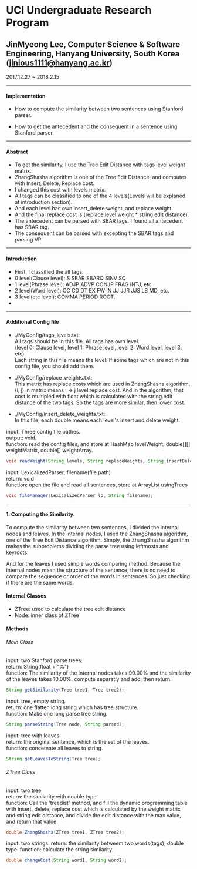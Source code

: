 # UCI Undergraduate Research Program
## JinMyeong Lee, Computer Science & Software Engineering, Hanyang University, South Korea (jinious1111@hanyang.ac.kr)

2017.12.27 ~ 2018.2.15

***
#### Implementation
* How to compute the similarity between two sentences using Stanford parser.

* How to get the antecedent and the consequent in a sentence using Stanford parser.

***
#### Abstract
* To get the similarity, I use the Tree Edit Distance with tags level weight matrix.
* ZhangShasha algorithm is one of the Tree Edit Distance, and computes with Insert, Delete, Replace cost.
* I changed this cost with levels matrix.
* All tags can be classified to one of the 4 levels(Levels will be explaned at introduction section).
* And each level has own insert_delete weight, and replace weight.
* And the final replace cost is (replace level weight * string edit distance).
* The antecedent can be parsed with SBAR tags. I found all antecedent has SBAR tag.
* The consequent can be parsed with excepting the SBAR tags and parsing VP.

***
#### Introduction
* First, I classified the all tags.
* 0 level(Clause level): S SBAR SBARQ SINV SQ
* 1 level(Phrase level): ADJP ADVP CONJP FRAG INTJ, etc.
* 2 level(Word level): CC CD DT EX FW IN JJ  JJR JJS LS MD, etc.
* 3 level(etc level): COMMA PERIOD ROOT.
*

***
#### Additional Config file
* ./MyConfig/tags_levels.txt:<br/>
All tags should be in this file. All tags has own level.<br/>(level 0: Clause level, level 1: Phrase level, level 2: Word level, level 3: etc)<br/>Each string in this file means the level. If some tags which are not in this config file, you should add them.

* ./MyConfig/replace_weights.txt:<br/>
This matrix has replace costs which are used in ZhangShasha algorithm. (i, j) in matrix means i -> j level replace cost. And in the algorithm, that cost is multipled with float which is calculated with the string edit distance of the two tags. So the tags are more similar, then lower cost.

* ./MyConfig/insert_delete_weights.txt:<br/>
In this file, each double means each level's insert and delete weight.

input: Three config file pathes.<br/>
output: void.<br/>
function: read the config files, and store at HashMap levelWeight, double[][] weightMatrix, double[] weightArray.
```java
void readWeight(String levels, String replaceWeights, String insertDeleteWeights);
```

input: LexicalizedParser, filename(file path)<br/>
return: void<br/>
function: open the file and read all sentences, store at ArrayList usingTrees
```java
void fileManager(LexicalizedParser lp, String filename);
```

***

#### 1. Computing the Similarity.
To compute the similarity between two sentences, I divided the internal nodes and leaves. In the internal nodes, I used the ZhangShasha algorithm, one of the Tree Edit Distance algorithm. Simply, the ZhangShasha algorithm makes the subproblems dividing the parse tree using leftmosts and keyroots.

And for the leaves I used simple words comparing method. Because the internal nodes mean the structure of the sentence, there is no need to compare the sequence or order of the words in sentences. So just checking if there are the same words.
#### Internal Classes
* ZTree: used to calculate the tree edit distance
* Node: inner class of ZTree

#### Methods
###### Main Class
input: two Stanford parse trees.<br/>
return: String(float + "%")<br/>
function: The similarity of the internal nodes takes 90.00% and the similarity of the leaves takes 10.00%. compute separatly and add, then return.

```java
String getSimilarity(Tree tree1, Tree tree2);
```
input: tree, empty string.<br/>
return: one flatten long string which has tree structure.<br/>
function: Make one long parse tree string.

 ```java
 String parseString(Tree node, String parsed);
 ```
 input: tree with leaves<br/>
 return: the original sentence, which is the set of the leaves.<br/>
 function: concetnate all leaves to string.
 ```java
String getLeavesToString(Tree tree);
```

 ###### ZTree Class
 input: two tree<br/>
 return: the similarity with double type.<br/>
 function: Call the 'treedist' method, and fill the dynamic programming table with insert, delete, replace cost which is calculated by the weight matrix and string edit distance, and divide the edit distance with the max value, and return that value.
 ```java
 double ZhangShasha(ZTree tree1, ZTree tree2);
```

input: two strings.
return: the similarity betweem two words(tags), double type.
function: calculate the string similarity.
```java
double changeCost(String word1, String word2);
```
